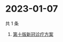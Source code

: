 # 2023-01-07

共 1 条

<!-- BEGIN ZHIHUSEARCH -->
<!-- 最后更新时间 Sat Jan 07 2023 06:09:00 GMT+0800 (China Standard Time) -->
1. [第十版新冠诊疗方案](https://www.zhihu.com/search?q=第十版新冠诊疗方案)
<!-- END ZHIHUSEARCH -->
